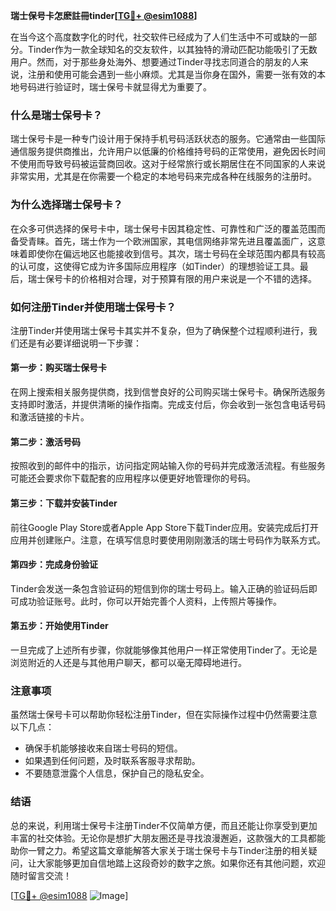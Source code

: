 **瑞士保号卡怎麽註冊tinder[[TG💪+ @esim1088](https://t.me/s/esim1088)]**

在当今这个高度数字化的时代，社交软件已经成为了人们生活中不可或缺的一部分。Tinder作为一款全球知名的交友软件，以其独特的滑动匹配功能吸引了无数用户。然而，对于那些身处海外、想要通过Tinder寻找志同道合的朋友的人来说，注册和使用可能会遇到一些小麻烦。尤其是当你身在国外，需要一张有效的本地号码进行验证时，瑞士保号卡就显得尤为重要了。

### **什么是瑞士保号卡？**

瑞士保号卡是一种专门设计用于保持手机号码活跃状态的服务。它通常由一些国际通信服务提供商推出，允许用户以低廉的价格维持号码的正常使用，避免因长时间不使用而导致号码被运营商回收。这对于经常旅行或长期居住在不同国家的人来说非常实用，尤其是在你需要一个稳定的本地号码来完成各种在线服务的注册时。

### **为什么选择瑞士保号卡？**

在众多可供选择的保号卡中，瑞士保号卡因其稳定性、可靠性和广泛的覆盖范围而备受青睐。首先，瑞士作为一个欧洲国家，其电信网络非常先进且覆盖面广，这意味着即使你在偏远地区也能接收到信号。其次，瑞士号码在全球范围内都具有较高的认可度，这使得它成为许多国际应用程序（如Tinder）的理想验证工具。最后，瑞士保号卡的价格相对合理，对于预算有限的用户来说是一个不错的选择。

### **如何注册Tinder并使用瑞士保号卡？**

注册Tinder并使用瑞士保号卡其实并不复杂，但为了确保整个过程顺利进行，我们还是有必要详细说明一下步骤：

#### **第一步：购买瑞士保号卡**
在网上搜索相关服务提供商，找到信誉良好的公司购买瑞士保号卡。确保所选服务支持即时激活，并提供清晰的操作指南。完成支付后，你会收到一张包含电话号码和激活链接的卡片。

#### **第二步：激活号码**
按照收到的邮件中的指示，访问指定网站输入你的号码并完成激活流程。有些服务可能还会要求你下载配套的应用程序以便更好地管理你的号码。

#### **第三步：下载并安装Tinder**
前往Google Play Store或者Apple App Store下载Tinder应用。安装完成后打开应用并创建账户。注意，在填写信息时要使用刚刚激活的瑞士号码作为联系方式。

#### **第四步：完成身份验证**
Tinder会发送一条包含验证码的短信到你的瑞士号码上。输入正确的验证码后即可成功验证账号。此时，你可以开始完善个人资料，上传照片等操作。

#### **第五步：开始使用Tinder**
一旦完成了上述所有步骤，你就能够像其他用户一样正常使用Tinder了。无论是浏览附近的人还是与其他用户聊天，都可以毫无障碍地进行。

### **注意事项**
虽然瑞士保号卡可以帮助你轻松注册Tinder，但在实际操作过程中仍然需要注意以下几点：
- 确保手机能够接收来自瑞士号码的短信。
- 如果遇到任何问题，及时联系客服寻求帮助。
- 不要随意泄露个人信息，保护自己的隐私安全。

### **结语**

总的来说，利用瑞士保号卡注册Tinder不仅简单方便，而且还能让你享受到更加丰富的社交体验。无论你是想扩大朋友圈还是寻找浪漫邂逅，这款强大的工具都能助你一臂之力。希望这篇文章能解答大家关于瑞士保号卡与Tinder注册的相关疑问，让大家能够更加自信地踏上这段奇妙的数字之旅。如果你还有其他问题，欢迎随时留言交流！

[[TG💪+ @esim1088](https://t.me/s/esim1088) ![Image](https://i.postimg.cc/4NQfJmqS/Snipaste-2025-05-13-00-14-12.png)]
